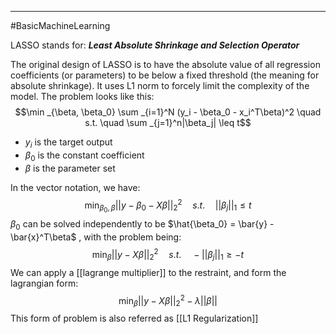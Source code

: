 ----
#BasicMachineLearning 

LASSO stands for: ***Least Absolute Shrinkage and Selection Operator***

The original design of LASSO is to have the absolute value of all regression coefficients (or parameters) to be below a fixed threshold (the meaning for absolute shrinkage). It uses L1 norm to forcely limit the complexity of the model. The problem looks like this:
$$\min _{\beta, \beta_0} \sum _{i=1}^N (y_i - \beta_0 - x_i^T\beta)^2
\quad s.t. \quad \sum _{j=1}^n|\beta_j| \leq t$$
- $y_i$ is the target output
- $\beta_0$ is the constant coefficient
- $\beta$ is the parameter set

In the vector notation, we have:
$$\min _{\beta_0, \beta} || y - \beta_0 - X\beta||_2^2 \quad s.t.\quad ||\beta_j||_1 \leq t$$
$\beta_0$ can be solved independently to be $\hat{\beta_0} = \bar{y} - \bar{x}^T\beta$ , with the problem being:
$$\min _{ \beta} || y - X\beta||_2^2 \quad s.t.\quad -||\beta_j||_1 \geq -t$$
We can apply a [[lagrange multiplier]] to the restraint, and form the lagrangian form:
$$\min _{ \beta} || y - X\beta||_2^2 - \lambda||\beta||$$
This form of problem is also referred as [[L1 Regularization]]
